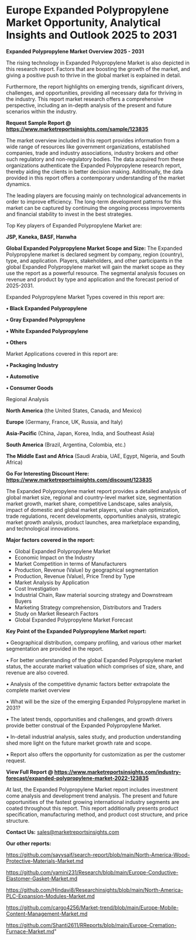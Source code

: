  # Europe Expanded Polypropylene Market Opportunity, Analytical Insights and Outlook 2025 to 2031

<Strong> Expanded Polypropylene Market Overview 2025 - 2031</strong>

The rising technology in Expanded Polypropylene Market is also depicted in this research report. Factors that are boosting the growth of the market, and giving a positive push to thrive in the global market is explained in detail.

Furthermore, the report highlights on emerging trends, significant drivers, challenges, and opportunities, providing all necessary data for thriving in the industry. This report market research offers a comprehensive perspective, including an in-depth analysis of the present and future scenarios within the industry.

<strong>Request Sample Report @ <a href=https://www.marketreportsinsights.com/sample/123835>https://www.marketreportsinsights.com/sample/123835</a></strong>

The market overview included in this report provides information from a wide range of resources like government organizations, established companies, trade and industry associations, industry brokers and other such regulatory and non-regulatory bodies. The data acquired from these organizations authenticate the Expanded Polypropylene research report, thereby aiding the clients in better decision making. Additionally, the data provided in this report offers a contemporary understanding of the market dynamics.

The leading players are focusing mainly on technological advancements in order to improve efficiency. The long-term development patterns for this market can be captured by continuing the ongoing process improvements and financial stability to invest in the best strategies.

Top Key players of Expanded Polypropylene Market are:

<strong>JSP, Kaneka, BASF, Hanwha</strong>

<strong><b>Global Expanded Polypropylene Market Scope and Size:</b></strong>
The Expanded Polypropylene market is declared segment by company, region (country), type, and application. Players, stakeholders, and other participants in the global Expanded Polypropylene market will gain the market scope as they use the report as a powerful resource. The segmental analysis focuses on revenue and product by type and application and the forecast period of 2025-2031.

Expanded Polypropylene Market Types covered in this report are:

<strong>• Black Expanded Polypropylene

• Gray Expanded Polypropylene

• White Expanded Polypropylene

• Others</strong>

Market Applications covered in this report are:

<strong>• Packaging Industry

• Automotive

• Consumer Goods</strong> 

Regional Analysis

<strong>North America</strong> (the United States, Canada, and Mexico)

<strong>Europe</strong> (Germany, France, UK, Russia, and Italy)

<strong>Asia-Pacific</strong> (China, Japan, Korea, India, and Southeast Asia)

<strong>South America</strong> (Brazil, Argentina, Colombia, etc.)

<strong>The Middle East and Africa</strong> (Saudi Arabia, UAE, Egypt, Nigeria, and South Africa)

<strong>Go For Interesting Discount Here: <a href=https://www.marketreportsinsights.com/discount/123835>https://www.marketreportsinsights.com/discount/123835</a></strong>

The Expanded Polypropylene market report provides a detailed analysis of global market size, regional and country-level market size, segmentation market growth, market share, competitive Landscape, sales analysis, impact of domestic and global market players, value chain optimization, trade regulations, recent developments, opportunities analysis, strategic market growth analysis, product launches, area marketplace expanding, and technological innovations.

<strong><b>Major factors covered in the report:</b></strong>
<ul>
  <li>Global Expanded Polypropylene Market </li>
  <li>Economic Impact on the Industry</li>
  <li>Market Competition in terms of Manufacturers</li>
  <li>Production, Revenue (Value) by geographical segmentation</li>
  <li>Production, Revenue (Value), Price Trend by Type</li>
  <li>Market Analysis by Application</li>
  <li>Cost Investigation</li>
  <li>Industrial Chain, Raw material sourcing strategy and Downstream Buyers</li>
  <li>Marketing Strategy comprehension, Distributors and Traders</li>
  <li>Study on Market Research Factors</li>
  <li>Global Expanded Polypropylene Market Forecast</li>
</ul>

<strong><b>Key Point of the Expanded Polypropylene Market report:</b></strong>

• Geographical distribution, company profiling, and various other market segmentation are provided in the report.

• For better understanding of the global Expanded Polypropylene market status, the accurate market valuation which comprises of size, share, and revenue are also covered.

• Analysis of the competitive dynamic factors better extrapolate the complete market overview

• What will be the size of the emerging Expanded Polypropylene market in 2031?

• The latest trends, opportunities and challenges, and growth drivers provide better construal of the Expanded Polypropylene Market.

• In-detail industrial analysis, sales study, and production understanding shed more light on the future market growth rate and scope.

• Report also offers the opportunity for customization as per the customer request.

<strong><b>View Full Report @ <a href=https://www.marketreportsinsights.com/industry-forecast/expanded-polypropylene-market-2022-123835>https://www.marketreportsinsights.com/industry-forecast/expanded-polypropylene-market-2022-123835</a></b></strong>


At last, the Expanded Polypropylene Market report includes investment come analysis and development trend analysis. The present and future opportunities of the fastest growing international industry segments are coated throughout this report. This report additionally presents product specification, manufacturing method, and product cost structure, and price structure.

<strong>Contact Us:</strong>
sales@marketreportsinsights.com

<strong>Our other reports:</strong>

<a href=https://github.com/sayysaif/search-report/blob/main/North-America-Wood-Protective-Materials-Market.md>https://github.com/sayysaif/search-report/blob/main/North-America-Wood-Protective-Materials-Market.md</a>

<a href=https://github.com/yamini231/Research/blob/main/Europe-Conductive-Elastomer-Gasket-Market.md>https://github.com/yamini231/Research/blob/main/Europe-Conductive-Elastomer-Gasket-Market.md</a>

<a href=https://github.com/Hindavi8/Researchinsights/blob/main/North-America-PLC-Expansion-Modules-Market.md>https://github.com/Hindavi8/Researchinsights/blob/main/North-America-PLC-Expansion-Modules-Market.md</a>

<a href=https://github.com/cargo4256/Market-trend/blob/main/Europe-Mobile-Content-Management-Market.md>https://github.com/cargo4256/Market-trend/blob/main/Europe-Mobile-Content-Management-Market.md</a>

<a href=https://github.com/Shanti2611/RReports/blob/main/Europe-Cremation-Furnace-Market.md>https://github.com/Shanti2611/RReports/blob/main/Europe-Cremation-Furnace-Market.md</a>"
